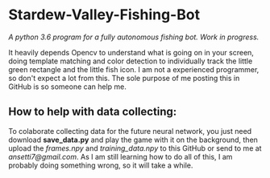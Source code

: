 # Stardew-Valley-Fishing-Bot
*A python 3.6 program for a fully autonomous fishing bot. Work in progress.*

It heavily depends Opencv to understand what is going on in your screen, doing template matching and color detection to individually track the little green rectangle and the little fish icon. I am not a experienced programmer, so don't expect a lot from this. The sole purpose of me posting this in GitHub is so someone can help me.

## How to help with data collecting:

To colaborate collecting data for the future neural network, you just need download **save_data.py** and play the game with it on the background, then upload the _frames.npy_ and _training_data.npy_ to this GitHub or send to me at _ansetti7@gmail.com_. As I am still learning how to do all of this, I am probably doing something wrong, so it will take a while.
